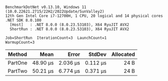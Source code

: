 ```

BenchmarkDotNet v0.13.10, Windows 11 (10.0.22621.2715/22H2/2022Update/SunValley2)
12th Gen Intel Core i7-12700H, 1 CPU, 20 logical and 14 physical cores
.NET SDK 8.0.100
  [Host]   : .NET 8.0.0 (8.0.23.53103), X64 RyuJIT AVX2
  ShortRun : .NET 8.0.0 (8.0.23.53103), X64 RyuJIT AVX2

Job=ShortRun  IterationCount=3  LaunchCount=1  
WarmupCount=3  

```
| Method  | Mean     | Error    | StdDev   | Allocated |
|-------- |---------:|---------:|---------:|----------:|
| PartOne | 48.90 μs | 2.036 μs | 0.112 μs |      24 B |
| PartTwo | 50.21 μs | 6.774 μs | 0.371 μs |      24 B |
